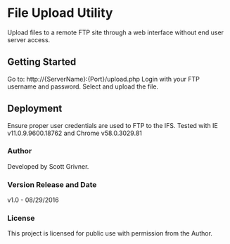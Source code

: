 # File Upload Utility
Upload files to a remote FTP site through a web interface without end user server access.

## Getting Started
Go to: http://{ServerName}:{Port}/upload.php
Login with your FTP username and password.
Select and upload the file.

## Deployment
Ensure proper user credentials are used to FTP to the IFS.
Tested with IE v11.0.9.9600.18762 and Chrome v58.0.3029.81 

### Author
Developed by Scott Grivner.

### Version Release and Date
v1.0 - 08/29/2016

### License
This project is licensed for public use with permission from the Author.